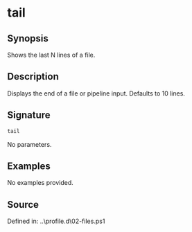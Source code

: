 # tail

## Synopsis

Shows the last N lines of a file.

## Description

Displays the end of a file or pipeline input. Defaults to 10 lines.

## Signature

```powershell
tail
```

No parameters.

## Examples

No examples provided.

## Source

Defined in: ..\profile.d\02-files.ps1
